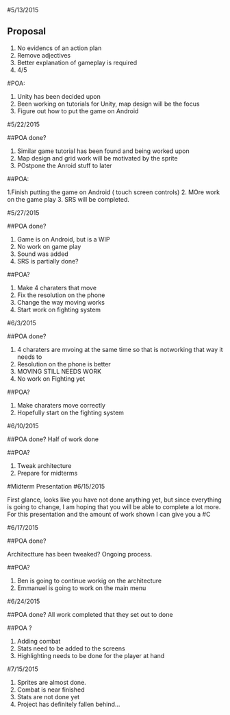 #5/13/2015

## Proposal

1. No evidencs of an action plan
2. Remove adjectives
3. Better explanation of gameplay is required
4. 4/5

#POA:

1. Unity has been decided upon
2. Been working on tutorials for Unity, map design will be the focus
3. Figure out how to put the game on Android

#5/22/2015

##POA done?

1. Similar game tutorial has been found and being worked upon
2. Map design and grid work will be motivated by the sprite
3. POstpone the Anroid stuff to later

##POA:

1.Finish putting the game on Android ( touch screen controls)
2. MOre work on the game play
3. SRS will be completed.

#5/27/2015

##POA done?
1. Game is on Android, but is a WIP
2. No work on game play
3. Sound was added
3. SRS is partially done?

##POA?
1. Make 4 charaters that move
2. Fix the resolution on the phone
3. Change the way moving works
4. Start work on fighting system

#6/3/2015

##POA done?

1. 4 charaters are mvoing at the same time so that is notworking that way it needs to
2. Resolution on the phone is better
3. MOVING STILL NEEDS WORK
4. No work on Fighting yet

##POA?

1. Make charaters move correctly
2. Hopefully start on the fighting system

#6/10/2015

##POA done?
Half of work done

##POA?
1. Tweak architecture
2. Prepare for midterms

#Midterm Presentation
#6/15/2015

First glance, looks like you have not done anything yet, but since everything is going to change, I am hoping that you will be able to complete a lot more.
For this presentation and the amount of work shown I can give you a #C

#6/17/2015

##POA done?

Architectture has been tweaked? Ongoing process.

##POA?
1. Ben is going to continue workig on the architecture
2. Emmanuel is going to work on the main menu

#6/24/2015

##POA done?
All work completed that they set out to done

##POA ?

1. Adding combat
2. Stats need to be added to the screens
3. Highlighting needs to be done for the player at hand

#7/15/2015

1. Sprites are almost done.
2. Combat is near finished
3. Stats are not done yet
4. Project has definitely fallen behind...


